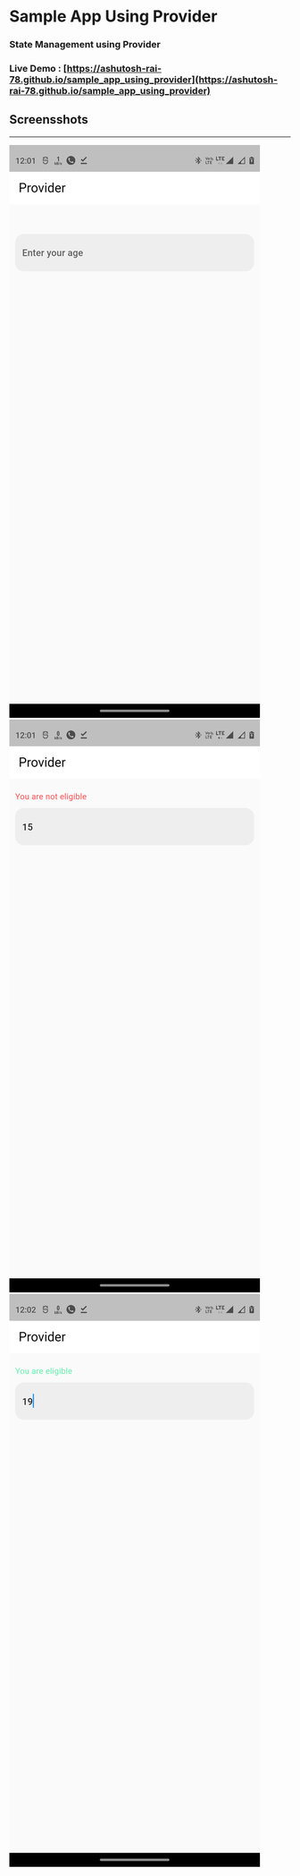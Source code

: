 # Sample App Using Provider
### State Management using Provider
### **Live Demo** : [https://ashutosh-rai-78.github.io/sample_app_using_provider](https://ashutosh-rai-78.github.io/sample_app_using_provider)

## Screensshots
---
![](images/Screenshot_1.png)
![](images/Screenshot_3.png)
![](images/Screenshot_4.png)


